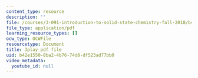 ```yaml
---
content_type: resource
description: ''
file: /courses/3-091-introduction-to-solid-state-chemistry-fall-2018/b42e15508ba24b7674d8df523ad77bb0_Crut4GvgU6g.pdf
file_type: application/pdf
learning_resource_types: []
ocw_type: OCWFile
resourcetype: Document
title: 3play pdf file
uid: b42e1550-8ba2-4b76-74d8-df523ad77bb0
video_metadata:
  youtube_id: null
---
```

